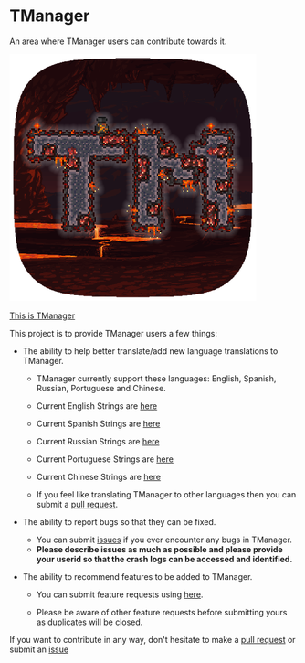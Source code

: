 # TManager
An area where TManager users can contribute towards it.

![TManager Icon](tm-icon.png)

[This is TManager](https://jbro129.com/tm/)

This project is to provide TManager users a few things: 

- The ability to help better translate/add new language translations to TManager.

    - TManager currently support these languages: English, Spanish, Russian, Portuguese and Chinese.
  
    - Current English Strings are [here](https://github.com/jbro129/tmanager/blob/main/translate/values/strings.xml)
  
    - Current Spanish Strings are [here](https://github.com/jbro129/tmanager/blob/main/translate/values-es/strings.xml)
  
    - Current Russian Strings are [here](https://github.com/jbro129/tmanager/blob/main/translate/values-ru/strings.xml)
  
    - Current Portuguese Strings are [here](https://github.com/jbro129/tmanager/blob/main/translate/values-pt/strings.xml)
  
    - Current Chinese Strings are [here](https://github.com/jbro129/tmanager/blob/main/translate/values-zh-rCN/strings.xml)

    - If you feel like translating TManager to other languages then you can submit a [pull request](https://github.com/jbro129/tmanager/pulls).

- The ability to report bugs so that they can be fixed.
  
  - You can submit [issues](https://github.com/jbro129/tmanager/issues) if you ever encounter any bugs in TManager.
  - **Please describe issues as much as possible and please provide your userid so that the crash logs can be accessed and identified.**

- The ability to recommend features to be added to TManager.
    
    - You can submit feature requests using [here](https://github.com/jbro129/tmanager/issues).
    
    - Please be aware of other feature requests before submitting yours as duplicates will be closed.


If you want to contribute in any way, don't hesitate to make a [pull request](https://github.com/jbro129/tmanager/pulls) or submit an [issue](https://github.com/jbro129/tmanager/issues)
